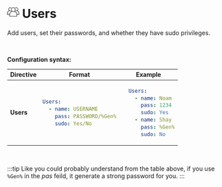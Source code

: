 # <img src="/images/AutoPilot-Icons/Users.png" alt="Users image" width="28" height="auto"> Users

Add users, set their passwords, and whether they have sudo privileges.

<br>

**Configuration syntax:**

<table>
   <thead>
      <tr>
         <th>Directive</th>
         <th>Format</th>
         <th>Example</th>
      </tr>
   </thead>
   <tbody>
      <tr>
<td>

**Users**

</td>
<td>

```yaml
Users:
  - name: USERNAME
    pass: PASSWORD/%Gen%
    sudo: Yes/No
```

</td>
<td>

```yaml
  Users:
    - name: Noam
      pass: 1234
      sudo: Yes
    - name: Shay
      pass: %Gen%
      sudo: No
```

</td>
      </tr>
   </tbody>
</table>

<br>

:::tip
Like you could probably understand from the table above, if you use `%Gen%` in the *pas* feild, it generate a strong password for you.
:::
